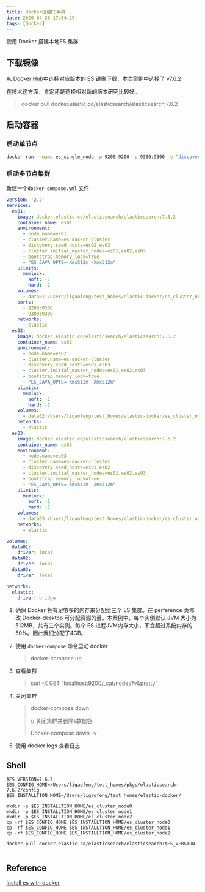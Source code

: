```yaml
---
title: Docker搭建ES集群
date: 2020-04-26 17:04:29
tags: [Docker]
---
```


使用 Docker 搭建本地ES 集群

<!--more-->



## 下载镜像

从 [Docker Hub](https://hub.docker.com/layers/elasticsearch/library/elasticsearch/7.6.2/images/sha256-f29607b18ae0d086c444b93bae5b4a949a7f75dd8bec68b5b0e0f4be8c1ea3a7?context=explore)中选择对应版本的 ES 镜像下载，本次案例中选择了 v7.6.2 

在技术这方面，肯定还是选择相对新的版本研究比较好。

> docker pull docker.elastic.co/elasticsearch/elasticsearch:7.6.2

## 启动容器

### 启动单节点

```sh
docker run --name es_single_node -p 9200:9200 -p 9300:9300 -e "discovery.type=single-node" elasticsearch:7.6.2
```

### 启动多节点集群

新建一个`docker-compose.yml` 文件

```yaml
version: '2.2'
services:
  es01:
    image: docker.elastic.co/elasticsearch/elasticsearch:7.6.2
    container_name: es01
    environment:
      - node.name=es01
      - cluster.name=es-docker-cluster
      - discovery.seed_hosts=es02,es03
      - cluster.initial_master_nodes=es01,es02,es03
      - bootstrap.memory_lock=true
      - "ES_JAVA_OPTS=-Xms512m -Xmx512m"
    ulimits:
      memlock:
        soft: -1
        hard: -1
    volumes:
      - data01:/Users/ligaofeng/test_homes/elastic-docker/es_cluster_node1/data
    ports:
      - 9200:9200
      - 9300:9300
    networks:
      - elastic
  es02:
    image: docker.elastic.co/elasticsearch/elasticsearch:7.6.2
    container_name: es02
    environment:
      - node.name=es02
      - cluster.name=es-docker-cluster
      - discovery.seed_hosts=es01,es03
      - cluster.initial_master_nodes=es01,es02,es03
      - bootstrap.memory_lock=true
      - "ES_JAVA_OPTS=-Xms512m -Xmx512m"
    ulimits:
      memlock:
        soft: -1
        hard: -1
    volumes:
      - data02:/Users/ligaofeng/test_homes/elastic-docker/es_cluster_node2/data
    networks:
      - elastic
  es03:
    image: docker.elastic.co/elasticsearch/elasticsearch:7.6.2
    container_name: es03
    environment:
      - node.name=es03
      - cluster.name=es-docker-cluster
      - discovery.seed_hosts=es01,es02
      - cluster.initial_master_nodes=es01,es02,es03
      - bootstrap.memory_lock=true
      - "ES_JAVA_OPTS=-Xms512m -Xmx512m"
    ulimits:
      memlock:
        soft: -1
        hard: -1
    volumes:
      - data03:/Users/ligaofeng/test_homes/elastic-docker/es_cluster_node3/data
    networks:
      - elastic

volumes:
  data01:
    driver: local
  data02:
    driver: local
  data03:
    driver: local

networks:
  elastic:
    driver: bridge
```

1. 确保 Docker 拥有足够多的内存来分配给三个 ES 集群。在 perference 页修改 Docker-desktop 可分配资源的量。本案例中，每个实例默认 JVM 大小为512MB，共有三个实例。每个 ES 进程JVM内存大小，不宜超过系统内存的50%。因此我们分配了4GB。

2. 使用 `docker-compose` 命令启动 docker

   > docker-compose up

3. 查看集群

   > curl -X GET "localhost:9200/_cat/nodes?v&pretty"

4. 关闭集群

   > docker-compose down
   >
   > // 关闭集群并删除s数据卷
   >
   > Docker-compose down -v 

5. 使用 docker logs 查看日志

## Shell

```shell
$ES_VERSION=7.6.2
$ES_CONFIG_HOME=/Users/ligaofeng/test_homes/pkgs/elasticsearch-7.6.2/config
$ES_INSTALLTION_HOME=/Users/ligaofeng/test_homes/elastic-docker/

mkdir -p $ES_INSTALLTION_HOME/es_cluster_node0
mkdir -p $ES_INSTALLTION_HOME/es_cluster_node1
mkdir -p $ES_INSTALLTION_HOME/es_cluster_node2
cp -rf $ES_CONFIG_HOME $ES_INSTALLTION_HOME/es_cluster_node0
cp -rf $ES_CONFIG_HOME $ES_INSTALLTION_HOME/es_cluster_node1
cp -rf $ES_CONFIG_HOME $ES_INSTALLTION_HOME/es_cluster_node2

docker pull docker.elastic.co/elasticsearch/elasticsearch:$ES_VERSION


```



## Reference

[Install es with docker](https://www.elastic.co/guide/en/elasticsearch/reference/7.6/docker.html)